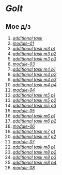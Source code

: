 # *GoIt*

## Мое д/з

1. *[additional task](https://yanaegorova.github.io/GoIt/html-css/additional%20task/index.html)*
2. *[module-01](https://yanaegorova.github.io/GoIt/html-css/module-01/index.html)*
3. *[additional task m3 p1](https://yanaegorova.github.io/GoIt/html-css/additional%20task%20m3%20p1/index.html)*
4. *[additional task m3 p2](https://yanaegorova.github.io/GoIt/html-css/additional%20task%20m3%20p2/index.html)*
5. *[additional task m3 p3](https://yanaegorova.github.io/GoIt/html-css/additional%20task%20m3%20p3/index.html)*
6. *[module-03](https://yanaegorova.github.io/GoIt/html-css/module-03/index.html)*
7. *[additional task m4 p1](https://yanaegorova.github.io/GoIt/html-css/additional%20task%20m4%20p1/index.html)*
8. *[additional task m4 p2](https://yanaegorova.github.io/GoIt/html-css/additional%20task%20m4%20p2/index.html)*
9. *[additional task m4 p3](https://yanaegorova.github.io/GoIt/html-css/additional%20task%20m4%20p3/index.html)*
10. *[additional task m4 p4](https://yanaegorova.github.io/GoIt/html-css/additional%20task%20m4%20p4/index.html)*
11. *[module-04](https://yanaegorova.github.io/GoIt/html-css/module-04/index.html)*
12. *[additional task m5 p1](https://yanaegorova.github.io/GoIt/html-css/additional%20task%20m5%20p1/index.html)*
13. *[additional task m5 p2](https://yanaegorova.github.io/GoIt/html-css/additional%20task%20m5%20p2/index.html)*
14. *[additional task m5 p3](https://yanaegorova.github.io/GoIt/html-css/additional%20task%20m5%20p3/index.html)*
15. *[module-05](https://yanaegorova.github.io/GoIt/html-css/module-05/index.html)*
16. *[additional task m6 p1](https://yanaegorova.github.io/GoIt/html-css/additional%20task%20m6%20p1/index.html)*
17. *[additional task m6 p2](https://yanaegorova.github.io/GoIt/html-css/additional%20task%20m6%20p2/index.html)*
18. *[module-06](https://yanaegorova.github.io/GoIt/html-css/module-06/index.html)*
19. *[additional task m7 p1](https://yanaegorova.github.io/GoIt/html-css/additional%20task%20m7%20p1/index.html)*
20. *[additional task m7 p2](https://yanaegorova.github.io/GoIt/html-css/additional%20task%20m7%20p2/index.html)*
21. *[module-07](https://yanaegorova.github.io/GoIt/html-css/module-07/index.html)*
22. *[additional task m8 p1](https://yanaegorova.github.io/GoIt/html-css/additional%20task%20m8%20p1/index.html)*
23. *[additional task m8 p2](https://yanaegorova.github.io/GoIt/html-css/additional%20task%20m8%20p2/index.html)*
24. *[additional task m8 p3](https://yanaegorova.github.io/GoIt/html-css/additional%20task%20m8%20p3/index.html)*
25. *[additional task m8 p4](https://yanaegorova.github.io/GoIt/html-css/additionaltaskm8p4/index.html)*
26. *[module-08](https://yanaegorova.github.io/GoIt/html-css/module-08/index.html)*


